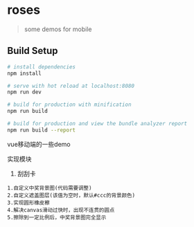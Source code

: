 # roses

> some demos for mobile

## Build Setup

``` bash
# install dependencies
npm install

# serve with hot reload at localhost:8080
npm run dev

# build for production with minification
npm run build

# build for production and view the bundle analyzer report
npm run build --report
```
vue移动端的一些demo

实现模块

1.  刮刮卡

   ```
   1.自定义中奖背景图(代码需要调整)
   2.自定义遮盖图层(该值为空时，默认#ccc的背景颜色)
   3.实现圆形橡皮檫
   4.解决canvas滑动过快时，出现不连贯的圆点
   5.擦除到一定比例后，中奖背景图完全显示
   ```

   